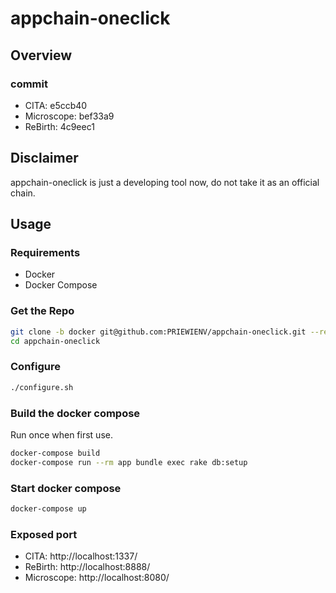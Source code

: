 # appchain-oneclick

## Overview

### commit

- CITA: e5ccb40
- Microscope: bef33a9
- ReBirth: 4c9eec1

## Disclaimer

appchain-oneclick is just a developing tool now, do not take it as an official chain.

## Usage

### Requirements

- Docker
- Docker Compose

### Get the Repo

```bash
git clone -b docker git@github.com:PRIEWIENV/appchain-oneclick.git --recursive
cd appchain-oneclick
```

### Configure

```bash
./configure.sh
```

### Build the docker compose

Run once when first use.

```bash
docker-compose build
docker-compose run --rm app bundle exec rake db:setup
```

### Start docker compose

```bash
docker-compose up
```

### Exposed port

- CITA: http://localhost:1337/
- ReBirth: http://localhost:8888/
- Microscope: http://localhost:8080/
